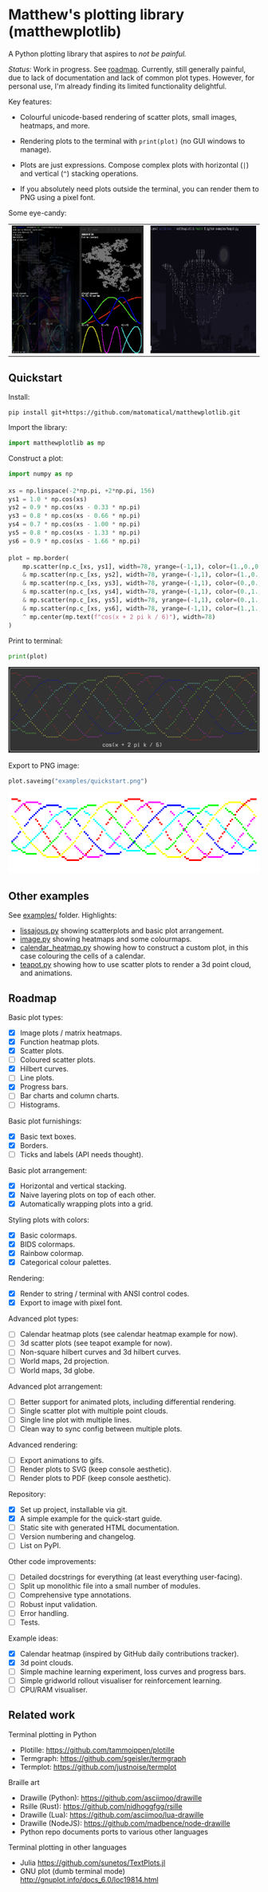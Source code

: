 Matthew's plotting library (matthewplotlib)
===========================================

A Python plotting library that aspires to *not be painful.*

*Status:* Work in progress. See [roadmap](#roadmap). Currently, still generally
painful, due to lack of documentation and lack of common plot types. However,
for personal use, I'm already finding its limited functionality delightful.

Key features:

* Colourful unicode-based rendering of scatter plots, small images, heatmaps,
  and more.

* Rendering plots to the terminal with `print(plot)` (no GUI windows to
  manage).

* Plots are just expressions. Compose complex plots with horizontal (`|`) and
  vertical (`^`) stacking operations.

* If you absolutely need plots outside the terminal, you can render them to PNG
  using a pixel font.

Some eye-candy:

<table>
<tbody>
  <tr>
    <td><img src="examples/lissajous.png" height="256px"></td>
    <td><img src="examples/teapot.gif" height="256px"></td>
  </tr>
</tbody>
</table>

Quickstart
----------

Install:

```console
pip install git+https://github.com/matomatical/matthewplotlib.git
```

Import the library:

```python
import matthewplotlib as mp
```

Construct a plot:
```python
import numpy as np

xs = np.linspace(-2*np.pi, +2*np.pi, 156)
ys1 = 1.0 * np.cos(xs)
ys2 = 0.9 * np.cos(xs - 0.33 * np.pi)
ys3 = 0.8 * np.cos(xs - 0.66 * np.pi)
ys4 = 0.7 * np.cos(xs - 1.00 * np.pi)
ys5 = 0.8 * np.cos(xs - 1.33 * np.pi)
ys6 = 0.9 * np.cos(xs - 1.66 * np.pi)

plot = mp.border(
    mp.scatter(np.c_[xs, ys1], width=78, yrange=(-1,1), color=(1.,0.,0.))
    & mp.scatter(np.c_[xs, ys2], width=78, yrange=(-1,1), color=(1.,0.,1.))
    & mp.scatter(np.c_[xs, ys3], width=78, yrange=(-1,1), color=(0.,0.,1.))
    & mp.scatter(np.c_[xs, ys4], width=78, yrange=(-1,1), color=(0.,1.,1.))
    & mp.scatter(np.c_[xs, ys5], width=78, yrange=(-1,1), color=(0.,1.,0.))
    & mp.scatter(np.c_[xs, ys6], width=78, yrange=(-1,1), color=(1.,1.,0.))
    ^ mp.center(mp.text(f"cos(x + 2 pi k / 6)"), width=78)
)
```

Print to terminal:
```python
print(plot)
```
![](examples/quickstart-screenshot.png)

Export to PNG image:
```python
plot.saveimg("examples/quickstart.png")
```
![](examples/quickstart.png)

Other examples
--------------

See [examples/](examples/) folder. Highlights:

* [lissajous.py](examples/lissajous.py) showing scatterplots and basic plot
  arrangement.
* [image.py](examples/image.py) showing heatmaps and some colourmaps.
* [calendar_heatmap.py](examples/calendar_heatmap.py) showing how to construct
  a custom plot, in this case colouring the cells of a calendar.
* [teapot.py](examples/teapot.py) showing how to use scatter plots to render a
  3d point cloud, and animations.

Roadmap
-------

Basic plot types:

* [x] Image plots / matrix heatmaps.
* [x] Function heatmap plots.
* [x] Scatter plots.
* [ ] Coloured scatter plots.
* [x] Hilbert curves.
* [ ] Line plots.
* [x] Progress bars.
* [ ] Bar charts and column charts.
* [ ] Histograms.

Basic plot furnishings:

* [x] Basic text boxes.
* [x] Borders.
* [ ] Ticks and labels (API needs thought).

Basic plot arrangement:

* [x] Horizontal and vertical stacking.
* [x] Naive layering plots on top of each other.
* [x] Automatically wrapping plots into a grid.

Styling plots with colors:

* [x] Basic colormaps.
* [x] BIDS colormaps.
* [x] Rainbow colormap.
* [x] Categorical colour palettes.

Rendering:

* [x] Render to string / terminal with ANSI control codes.
* [x] Export to image with pixel font.

Advanced plot types:

* [ ] Calendar heatmap plots (see calendar heatmap example for now).
* [ ] 3d scatter plots (see teapot example for now).
* [ ] Non-square hilbert curves and 3d hilbert curves.
* [ ] World maps, 2d projection.
* [ ] World maps, 3d globe.

Advanced plot arrangement:

* [ ] Better support for animated plots, including differential rendering.
* [ ] Single scatter plot with multiple point clouds.
* [ ] Single line plot with multiple lines.
* [ ] Clean way to sync config between multiple plots.

Advanced rendering:

* [ ] Export animations to gifs.
* [ ] Render plots to SVG (keep console aesthetic).
* [ ] Render plots to PDF (keep console aesthetic).

Repository:

* [x] Set up project, installable via git.
* [x] A simple example for the quick-start guide.
* [ ] Static site with generated HTML documentation.
* [ ] Version numbering and changelog.
* [ ] List on PyPI.

Other code improvements:

* [ ] Detailed docstrings for everything (at least everything user-facing).
* [ ] Split up monolithic file into a small number of modules.
* [ ] Comprehensive type annotations.
* [ ] Robust input validation.
* [ ] Error handling.
* [ ] Tests.

Example ideas:

* [x] Calendar heatmap (inspired by GitHub daily contributions tracker).
* [x] 3d point clouds.
* [ ] Simple machine learning experiment, loss curves and progress bars.
* [ ] Simple gridworld rollout visualiser for reinforcement learning.
* [ ] CPU/RAM visualiser.

Related work
------------

Terminal plotting in Python

* Plotille: https://github.com/tammoippen/plotille
* Termgraph: https://github.com/sgeisler/termgraph
* Termplot: https://github.com/justnoise/termplot

Braille art

* Drawille (Python): https://github.com/asciimoo/drawille
* Rsille (Rust): https://github.com/nidhoggfgg/rsille
* Drawille (Lua): https://github.com/asciimoo/lua-drawille
* Drawille (NodeJS): https://github.com/madbence/node-drawille
* Python repo documents ports to various other languages

Terminal plotting in other languages

* Julia https://github.com/sunetos/TextPlots.jl
* GNU plot (dumb terminal mode) http://gnuplot.info/docs_6.0/loc19814.html

